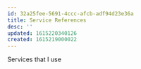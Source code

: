 ```yaml
---
id: 32a25fee-5691-4ccc-afcb-adf94d23e36a
title: Service References
desc: ''
updated: 1615220340126
created: 1615219000022
---
```


Services that I use

